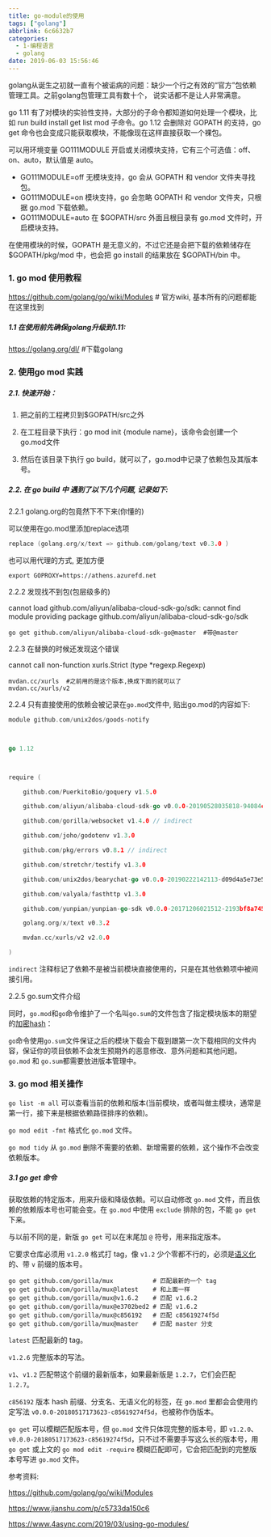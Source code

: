 ```yaml
---
title: go-module的使用
tags: ["golang"]
abbrlink: 6c6632b7
categories:
  - 1-编程语言
  - golang
date: 2019-06-03 15:56:46
---
```




golang从诞生之初就一直有个被诟病的问题：缺少一个行之有效的“官方”包依赖管理工具。之前golang包管理工具有数十个， 说实话都不是让人非常满意。

go 1.11 有了对模块的实验性支持，大部分的子命令都知道如何处理一个模块，比如 run build install get list mod 子命令。go 1.12 会删除对 GOPATH 的支持，go get 命令也会变成只能获取模块，不能像现在这样直接获取一个裸包。





可以用环境变量 GO111MODULE 开启或关闭模块支持，它有三个可选值：off、on、auto，默认值是 auto。

- GO111MODULE=off 无模块支持，go 会从 GOPATH 和 vendor 文件夹寻找包。
- GO111MODULE=on 模块支持，go 会忽略 GOPATH 和 vendor 文件夹，只根据 go.mod 下载依赖。
- GO111MODULE=auto 在 $GOPATH/src 外面且根目录有 go.mod 文件时，开启模块支持。

在使用模块的时候，GOPATH 是无意义的，不过它还是会把下载的依赖储存在 $GOPATH/pkg/mod 中，也会把 go install 的结果放在 $GOPATH/bin 中。

<!-- more -->

### 1. go mod 使用教程

https://github.com/golang/go/wiki/Modules # 官方wiki, 基本所有的问题都能在这里找到



##### 1.1 在使用前先确保golang升级到1.11:

https://golang.org/dl/ #下载golang



### 2. 使用go mod 实践



##### 2.1. 快速开始：

1. 把之前的工程拷贝到$GOPATH/src之外

2. 在工程目录下执行：go mod init {module name}，该命令会创建一个go.mod文件

3. 然后在该目录下执行 go build，就可以了，go.mod中记录了依赖包及其版本号。

   

##### 2.2. 在 go build 中 遇到了以下几个问题, 记录如下:



2.2.1 golang.org的包竟然下不下来(你懂的)

可以使用在go.mod里添加replace选项

```go
replace (golang.org/x/text => github.com/golang/text v0.3.0 )
```

 也可以用代理的方式, 更加方便

```shell
export GOPROXY=https://athens.azurefd.net
```



2.2.2 发现找不到包(包层级多的)

cannot load github.com/aliyun/alibaba-cloud-sdk-go/sdk: cannot find module providing package github.com/aliyun/alibaba-cloud-sdk-go/sdk

```shell
go get github.com/aliyun/alibaba-cloud-sdk-go@master  #带@master
```



2.2.3 在替换的时候还发现这个错误

cannot call non-function xurls.Strict (type *regexp.Regexp)

```shell
mvdan.cc/xurls  #之前用的是这个版本,换成下面的就可以了
mvdan.cc/xurls/v2
```



2.2.4  只有直接使用的依赖会被记录在`go.mod`文件中, 贴出go.mod的内容如下:

```go
module github.com/unix2dos/goods-notify



go 1.12



require (

	github.com/PuerkitoBio/goquery v1.5.0

	github.com/aliyun/alibaba-cloud-sdk-go v0.0.0-20190528035818-94084c920892

	github.com/gorilla/websocket v1.4.0 // indirect

	github.com/joho/godotenv v1.3.0

	github.com/pkg/errors v0.8.1 // indirect

	github.com/stretchr/testify v1.3.0

	github.com/unix2dos/bearychat-go v0.0.0-20190222142113-d09d4a5e73e5

	github.com/valyala/fasthttp v1.3.0

	github.com/yunpian/yunpian-go-sdk v0.0.0-20171206021512-2193bf8a7459

	golang.org/x/text v0.3.2

	mvdan.cc/xurls/v2 v2.0.0

)
```



`indirect` 注释标记了依赖不是被当前模块直接使用的，只是在其他依赖项中被间接引用。



2.2.5  go.sum文件介绍

同时，`go.mod`和`go`命令维护了一个名叫`go.sum`的文件包含了指定模块版本的期望的[加密hash](https://golang.org/cmd/go/#hdr-Module_downloading_and_verification)：

`go`命令使用`go.sum`文件保证之后的模块下载会下载到跟第一次下载相同的文件内容，保证你的项目依赖不会发生预期外的恶意修改、意外问题和其他问题。`go.mod` 和 `go.sum`都需要放进版本管理中。



### 3. go mod 相关操作

`go list -m all`  可以查看当前的依赖和版本(当前模块，或者叫做主模块，通常是第一行，接下来是根据依赖路径排序的依赖)。



`go mod edit -fmt` 格式化 `go.mod` 文件。



 `go mod tidy` 从 `go.mod` 删除不需要的依赖、新增需要的依赖，这个操作不会改变依赖版本。



##### 3.1 go get 命令

获取依赖的特定版本，用来升级和降级依赖。可以自动修改 `go.mod` 文件，而且依赖的依赖版本号也可能会变。在 `go.mod` 中使用 `exclude` 排除的包，不能 `go get` 下来。



与以前不同的是，新版 `go get` 可以在末尾加 `@` 符号，用来指定版本。

它要求仓库必须用 `v1.2.0` 格式打 tag，像 `v1.2` 少个零都不行的，必须是[语义化](https://semver.org/lang/zh-CN/)的、带 `v` 前缀的版本号。



```
go get github.com/gorilla/mux           # 匹配最新的一个 tag
go get github.com/gorilla/mux@latest    # 和上面一样
go get github.com/gorilla/mux@v1.6.2    # 匹配 v1.6.2
go get github.com/gorilla/mux@e3702bed2 # 匹配 v1.6.2
go get github.com/gorilla/mux@c856192   # 匹配 c85619274f5d
go get github.com/gorilla/mux@master    # 匹配 master 分支
```



`latest` 匹配最新的 tag。

`v1.2.6` 完整版本的写法。

`v1`、`v1.2` 匹配带这个前缀的最新版本，如果最新版是 `1.2.7`，它们会匹配 `1.2.7`。

`c856192` 版本 hash 前缀、分支名、无语义化的标签，在 `go.mod` 里都会会使用约定写法 `v0.0.0-20180517173623-c85619274f5d`，也被称作伪版本。

`go get` 可以模糊匹配版本号，但 `go.mod` 文件只体现完整的版本号，即 `v1.2.0`、`v0.0.0-20180517173623-c85619274f5d`，只不过不需要手写这么长的版本号，用 `go get` 或上文的 `go mod edit -require` 模糊匹配即可，它会把匹配到的完整版本号写进 `go.mod`  文件。





参考资料:

https://github.com/golang/go/wiki/Modules

https://www.jianshu.com/p/c5733da150c6

https://www.4async.com/2019/03/using-go-modules/